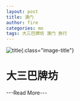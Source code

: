 ```yaml
---
layout: post
title: 澳门
author: fire
categories: mo 
tags: 大三巴牌坊 澳门 旅行
---
```


![title](http://image.sideproject.cn/title/title_118.jpg){:class="image-title"}

大三巴牌坊
=========

---Read More---
